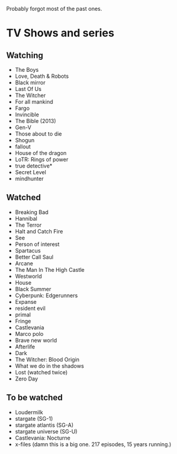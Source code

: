 Probably forgot most of the past ones. 

# TV Shows and series

## Watching

- The Boys
- Love, Death & Robots
- Black mirror
- Last Of Us
- The Witcher
- For all mankind
- Fargo
- Invincible
- The Bible (2013)
- Gen-V
- Those about to die
- Shogun
- fallout
- House of the dragon
- LoTR: Rings of power
- true detective*
- Secret Level
- mindhunter
## Watched

- Breaking Bad
- Hannibal
- The Terror
- Halt and Catch Fire
- See
- Person of interest
- Spartacus
- Better Call Saul
- Arcane
- The Man In The High Castle
- Westworld
- House
- Black Summer
- Cyberpunk: Edgerunners
- Expanse
- resident evil
- primal
- Fringe
- Castlevania
- Marco polo
- Brave new world
- Afterlife
- Dark
- The Witcher: Blood Origin
- What we do in the shadows
- Lost (watched twice)
- Zero Day



## To be watched


- Loudermilk
- stargate (SG-1)
- stargate atlantis (SG-A)
- stargate universe (SG-U)
- Castlevania: Nocturne
- x-files (damn this is a big one. 217 episodes, 15 years running.)
